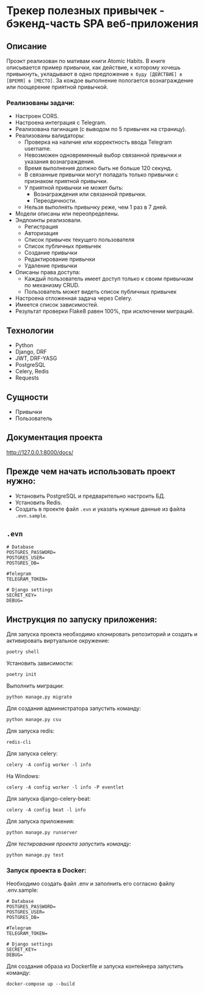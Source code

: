 # Трекер полезных привычек - бэкенд-часть SPA веб-приложения
## Описание
Проэкт реализован по мативам книги Atomic Habits. В книге описывается пример привычки, как действие, к которому хочешь 
привыкнуть, укладывают в одно предложение `я буду [ДЕЙСТВИЕ] в [ВРЕМЯ] в [МЕСТО]`. За кождое выполнение пологается 
вознаграждение или поощерение приятной привычкой.
### Реализованы задачи:
* Настроен CORS.
* Настроена интеграция с Telegram.
* Реализована пагинация (с выводом по 5 привычек на страницу).
* Реализованы валидаторы:
  * Проверка на наличие или корректность ввода Telegram username.
  * Невозможен одновременный выбор связанной привычки и указания вознаграждения.
  * Время выполнения должно быть не больше 120 секунд.
  * В связанные привычки могут попадать только привычки с признаком приятной привычки.
  * У приятной привычки не может быть:
    * Вознаграждения или связанной привычки.
    * Переодичности.
  * Нельзя выполнять привычку реже, чем 1 раз в 7 дней.
* Модели описаны или переопределены.
* Эндпоинты реализовали.
  * Регистрация
  * Авторизация
  * Список привычек текущего пользователя
  * Список публичных привычек
  * Создание привычки
  * Редактирование привычки
  * Удаление привычки
* Описаны права доступа:
    * Каждый пользователь имеет доступ только к своим привычкам по механизму CRUD.
    * Пользователь может видеть список публичных привычек
* Настроена отложенная задача через Celery.
* Имеется список зависимостей.
* Результат проверки Flake8 равен 100%, при исключении миграций.
## Технологии
* Python
* Django, DRF
* JWT, DRF-YASG
* PostgreSQL
* Celery, Redis
* Requests
## Сущности
* Привычки
* Пользователь
## Документация проекта
http://127.0.0.1:8000/docs/
## Прежде чем начать использовать проект нужно:
* Установить PostgreSQL и предварительно настроить БД.
* Установить Redis.
* Создать в проекте файл `.evn` и указать нужные данные из файла `.evn.sample`.
## `.evn`
```
# Database
POSTGRES_PASSWORD=
POSTGRES_USER=
POSTGRES_DB=

#Telegram
TELEGRAM_TOKEN=

# Django settings
SECRET_KEY=
DEBUG=
```
## Инструкция по запуску приложения:
Для запуска проекта необходимо клонировать репозиторий и создать и активировать виртуальное окружение: 
```
poetry shell
```
Установить зависимости:
```
poetry init
```
Выполнить миграции:
```
python manage.py migrate
```

Для создания администратора запустить команду:

```
python manage.py csu
```

Для запуска redis:

```
redis-cli
```

Для запуска celery:

```
celery -A config worker -l info
```
На Windows:
```
celery -A config worker -l info -P eventlet 
```

Для запуска django-celery-beat:

```
celery -A config beat -l info
```

Для запуска приложения:

```
python manage.py runserver
```

_Для тестирования проекта запустить команду:_

```
python manage.py test
```
### Запуск проекта в Docker:
Необходимо создать файл .env и заполнить его согласно файлу .env.sample:
```
# Database
POSTGRES_PASSWORD=
POSTGRES_USER=
POSTGRES_DB=

#Telegram
TELEGRAM_TOKEN=

# Django settings
SECRET_KEY=
DEBUG=
```
Для создания образа из Dockerfile и запуска контейнера запустить команду:
```
docker-compose up --build
```

